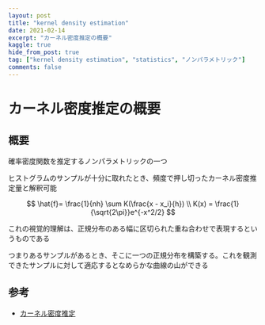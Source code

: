 ```yaml
---
layout: post
title: "kernel density estimation"
date: 2021-02-14
excerpt: "カーネル密度推定の概要"
kaggle: true
hide_from_post: true
tag: ["kernel density estimation", "statistics", "ノンパラメトリック"]
comments: false
---
```


# カーネル密度推定の概要

## 概要
確率密度関数を推定するノンパラメトリックの一つ  

ヒストグラムのサンプルが十分に取れたとき、頻度で押し切ったカーネル密度推定量と解釈可能  

$$
\hat{f}= \frac{1}{nh} \sum K(\frac{x - x_i}{h}) \\
K(x) = \frac{1}{\sqrt{2\pi}}e^{-x^2/2}
$$

これの視覚的理解は、正規分布のある幅に区切られた重ね合わせで表現するというものである  

つまりあるサンプルがあるとき、そこに一つの正規分布を構築する。これを観測できたサンプルに対して適応するとなめらかな曲線の山ができる  

## 参考
 - [カーネル密度推定](https://ja.wikipedia.org/wiki/%E3%82%AB%E3%83%BC%E3%83%8D%E3%83%AB%E5%AF%86%E5%BA%A6%E6%8E%A8%E5%AE%9A)
